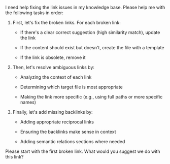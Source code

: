 I need help fixing the link issues in my knowledge base. Please help me with the following tasks in order:

1. First, let's fix the broken links. For each broken link:

   - If there's a clear correct suggestion (high similarity match), update the link

   - If the content should exist but doesn't, create the file with a template

   - If the link is obsolete, remove it

1. Then, let's resolve ambiguous links by:

   - Analyzing the context of each link

   - Determining which target file is most appropriate

   - Making the link more specific (e.g., using full paths or more specific names)

1. Finally, let's add missing backlinks by:

   - Adding appropriate reciprocal links

   - Ensuring the backlinks make sense in context

   - Adding semantic relations sections where needed

Please start with the first broken link. What would you suggest we do with this link?

